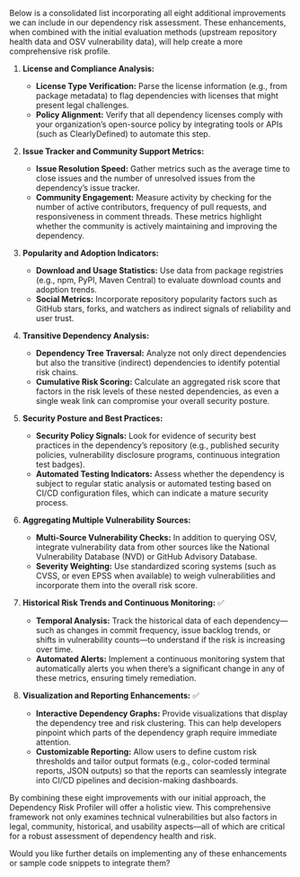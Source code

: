 Below is a consolidated list incorporating all eight additional improvements we can include in our dependency risk assessment. These enhancements, when combined with the initial evaluation methods (upstream repository health data and OSV vulnerability data), will help create a more comprehensive risk profile.

1. **License and Compliance Analysis:**  
   - **License Type Verification:** Parse the license information (e.g., from package metadata) to flag dependencies with licenses that might present legal challenges.  
   - **Policy Alignment:** Verify that all dependency licenses comply with your organization’s open-source policy by integrating tools or APIs (such as ClearlyDefined) to automate this step.

2. **Issue Tracker and Community Support Metrics:**  
   - **Issue Resolution Speed:** Gather metrics such as the average time to close issues and the number of unresolved issues from the dependency’s issue tracker.  
   - **Community Engagement:** Measure activity by checking for the number of active contributors, frequency of pull requests, and responsiveness in comment threads. These metrics highlight whether the community is actively maintaining and improving the dependency.

3. **Popularity and Adoption Indicators:**  
   - **Download and Usage Statistics:** Use data from package registries (e.g., npm, PyPI, Maven Central) to evaluate download counts and adoption trends.  
   - **Social Metrics:** Incorporate repository popularity factors such as GitHub stars, forks, and watchers as indirect signals of reliability and user trust.

4. **Transitive Dependency Analysis:**  
   - **Dependency Tree Traversal:** Analyze not only direct dependencies but also the transitive (indirect) dependencies to identify potential risk chains.  
   - **Cumulative Risk Scoring:** Calculate an aggregated risk score that factors in the risk levels of these nested dependencies, as even a single weak link can compromise your overall security posture.

5. **Security Posture and Best Practices:**  
   - **Security Policy Signals:** Look for evidence of security best practices in the dependency’s repository (e.g., published security policies, vulnerability disclosure programs, continuous integration test badges).  
   - **Automated Testing Indicators:** Assess whether the dependency is subject to regular static analysis or automated testing based on CI/CD configuration files, which can indicate a mature security process.

6. **Aggregating Multiple Vulnerability Sources:**  
   - **Multi-Source Vulnerability Checks:** In addition to querying OSV, integrate vulnerability data from other sources like the National Vulnerability Database (NVD) or GitHub Advisory Database.  
   - **Severity Weighting:** Use standardized scoring systems (such as CVSS, or even EPSS when available) to weigh vulnerabilities and incorporate them into the overall risk score.

7. **Historical Risk Trends and Continuous Monitoring:** ✅  
   - **Temporal Analysis:** Track the historical data of each dependency—such as changes in commit frequency, issue backlog trends, or shifts in vulnerability counts—to understand if the risk is increasing over time.  
   - **Automated Alerts:** Implement a continuous monitoring system that automatically alerts you when there’s a significant change in any of these metrics, ensuring timely remediation.

8. **Visualization and Reporting Enhancements:** ✅  
   - **Interactive Dependency Graphs:** Provide visualizations that display the dependency tree and risk clustering. This can help developers pinpoint which parts of the dependency graph require immediate attention.  
   - **Customizable Reporting:** Allow users to define custom risk thresholds and tailor output formats (e.g., color-coded terminal reports, JSON outputs) so that the reports can seamlessly integrate into CI/CD pipelines and decision-making dashboards.

By combining these eight improvements with our initial approach, the Dependency Risk Profiler will offer a holistic view. This comprehensive framework not only examines technical vulnerabilities but also factors in legal, community, historical, and usability aspects—all of which are critical for a robust assessment of dependency health and risk. 

Would you like further details on implementing any of these enhancements or sample code snippets to integrate them?